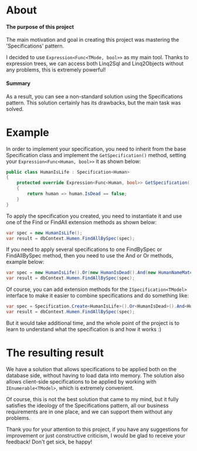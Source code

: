 # About
#### The purpose of this project
The main motivation and goal in creating this project was mastering the 'Specifications' pattern.

I decided to use ```Expression<Func<TMode, bool>>``` as my main tool.
Thanks to expression trees, we can access both Linq2Sql and Linq2Objects without any problems, this is extremely powerful!

#### Summary
As a result, you can see a non-standard solution using the Specifications pattern.
This solution certainly has its drawbacks, but the main task was solved.
# Example
In order to implement your specification, you need to inherit from the base Specification class and implement the ```GetSpecification()``` method, setting your ```Expression<Func<Human, bool>>``` it as shown below:
```csharp
public class HumanIsLife : Specification<Human>
{
    protected override Expression<Func<Human, bool>> GetSpecification()
    {
        return human => human.IsDead == false;
    }
}
```
To apply the specification you created, you need to instantiate it and use one of the Find or FindAll extension methods as shown below:
```csharp
var spec = new HumanIsLife();
var result = dbContext.Humen.FindAllBySpec(spec);
```
If you need to apply several specifications to one FindBySpec or FindAllBySpec method, then you need to use the And or Or methods, example below:
```csharp
var spec = new HumanIsLife().Or(new HumanIsDead().And(new HumanNameMatches("Adriano Giudice")));
var result = dbContext.Humen.FindAllBySpec(spec);
```

Of course, you can add extension methods for the ```ISpecification<TModel>``` interface to make it easier to combine specifications and do something like:
```csharp
var spec = Specification.Create<HumanIsLife>().Or<HumanIsDead>().And<HumanNameMatches>("Adriano Giudice");
var result = dbContext.Humen.FindAllBySpec(spec); 
```
But it would take additional time, and the whole point of the project is to learn to understand what the specification is and how it works :)

# The resulting result
We have a solution that allows specifications to be applied both on the database side, without having to load data into memory.
The solution also allows client-side specifications to be applied by working with ```IEnumerable<TModel>```, which is extremely convenient.

Of course, this is not the best solution that came to my mind, but it fully satisfies the ideology of the Specifications pattern, all our business requirements are in one place, and we can support them without any problems.

Thank you for your attention to this project, if you have any suggestions for improvement or just constructive criticism, I would be glad to receive your feedback!
Don't get sick, be happy!
